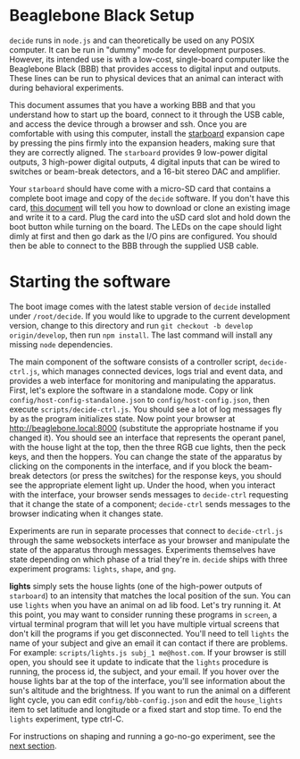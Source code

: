 
# Beaglebone Black Setup

`decide` runs in `node.js` and can theoretically be used on any POSIX computer. It can be run in "dummy" mode for development purposes. However, its intended use is with a low-cost, single-board computer like the Beaglebone Black (BBB) that provides access to digital input and outputs. These lines can be run to physical devices that an animal can interact with during behavioral experiments.

This document assumes that you have a working BBB and that you understand how to start up the board, connect to it through the USB cable, and access the device through a browser and ssh. Once you are comfortable with using this computer, install the [starboard](http://meliza.org/starboard/) expansion cape by pressing the pins firmly into the expansion headers, making sure that they are correctly aligned. The `starboard` provides 9 low-power digital outputs, 3 high-power digital outputs, 4 digital inputs that can be wired to switches or beam-break detectors, and a 16-bit stereo DAC and amplifier.

Your `starboard` should have come with a micro-SD card that contains a complete boot image and copy of the `decide` software. If you don't have this card, [this document](ossetup.md) will tell you how to download or clone an existing image and write it to a card.  Plug the card into the uSD card slot and hold down the boot button while turning on the board. The LEDs on the cape should light dimly at first and then go dark as the I/O pins are configured. You should then be able to connect to the BBB through the supplied USB cable.

# Starting the software

The boot image comes with the latest stable version of `decide` installed under `/root/decide`. If you would like to upgrade to the current development version, change to this directory and run `git checkout -b develop origin/develop`, then run `npm install`. The last command will install any missing `node` dependencies.

The main component of the software consists of a controller script, `decide-ctrl.js`, which manages connected devices, logs trial and event data, and provides a web interface for monitoring and manipulating the apparatus.  First, let's explore the software in a standalone mode. Copy or link `config/host-config-standalone.json` to `config/host-config.json`, then execute `scripts/decide-ctrl.js`. You should see a lot of log messages fly by as the program initializes state. Now point your browser at <http://beaglebone.local:8000> (substitute the appropriate hostname if you changed it). You should see an interface that represents the operant panel, with the house light at the top, then the three RGB cue lights, then the peck keys, and then the hoppers. You can change the state of the apparatus by clicking on the components in the interface, and if you block the beam-break detectors (or press the switches) for the response keys, you should see the appropriate element light up. Under the hood, when you interact with the interface, your browser sends messages to `decide-ctrl` requesting that it change the state of a component; `decide-ctrl` sends messages to the browser indicating when it changes state.

Experiments are run in separate processes that connect to `decide-ctrl.js` through the same websockets interface as your browser and manipulate the state of the apparatus through messages. Experiments themselves have state depending on which phase of a trial they're in. `decide` ships with three experiment programs: `lights`, `shape`, and `gng`.

**lights** simply sets the house lights (one of the high-power outputs of `starboard`) to an intensity that matches the local position of the sun.  You can use `lights` when you have an animal on ad lib food. Let's try running it.  At this point, you may want to consider running these programs in `screen`, a virtual terminal program that will let you have multiple virtual screens that don't kill the programs if you get disconnected. You'll need to tell `lights` the name of your subject and give an email it can contact if there are problems. For example: `scripts/lights.js subj_1 me@host.com`. If your browser is still open, you should see it update to indicate that the `lights` procedure is running, the process id, the subject, and your email. If you hover over the house lights bar at the top of the interface, you'll see information about the sun's altitude and the brightness.  If you want to run the animal on a different light cycle, you can edit `config/bbb-config.json` and edit the `house_lights` item to set latitude and longitude or a fixed start and stop time.  To end the `lights` experiment, type ctrl-C.

For instructions on shaping and running a go-no-go experiment, see the [next section](experiments.md).
